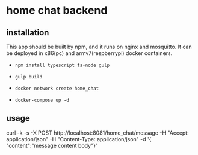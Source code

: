 # home chat backend

## installation

This app should be built by npm, and it runs on nginx and mosquitto.
It can be deployed in x86(pc) and armv7(respberrypi) docker containers.

- `npm install typescript ts-node gulp`

- `gulp build`

- `docker network create home_chat`

- `docker-compose up -d`

## usage

curl -k -s -X POST http://localhost:8081/home_chat/message -H "Accept: application/json" -H "Content-Type: application/json" -d '{ "content":"message content body"}'
